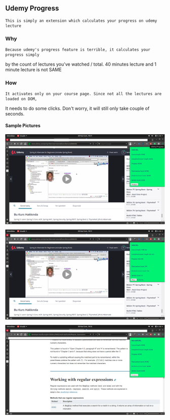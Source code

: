 ## Udemy Progress
    This is simply an extension which calculates your progress on udemy lecture

### Why 
    Because udemy's progress feature is terrible, it calculates your progress simply
by the count of lectures you've watched / total. 40 minutes lecture and 1 minute lecture is not SAME

### How
    It activates only on your course page. Since not all the lectures are loaded on DOM, 
It needs to do some clicks. Don't worry, it will still only take couple of seconds.

#### Sample Pictures

![Sample valid URL](images/valid-url.png)

![While analyzing](images/analyzing.png)

![Sample non-valid URL](images/non-valid-url.png)